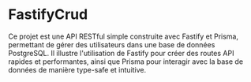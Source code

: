 # FastifyCrud
Ce projet est une API RESTful simple construite avec Fastify et Prisma, permettant de gérer des utilisateurs dans une base de données PostgreSQL. Il illustre l'utilisation de Fastify pour créer des routes API rapides et performantes, ainsi que Prisma pour interagir avec la base de données de manière type-safe et intuitive. 
